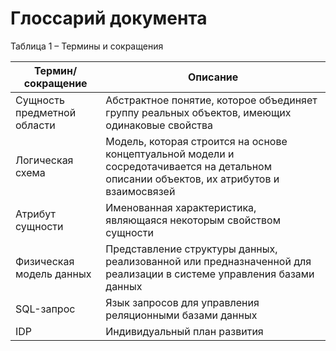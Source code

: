 # Глоссарий документа

Таблица 1 – Термины и сокращения  

| Термин/сокращение | Описание |
|----|----|
| Сущность предметной области | Абстрактное понятие, которое объединяет группу реальных объектов, имеющих одинаковые свойства |
| Логическая схема| Модель, которая строится на основе концептуальной модели и сосредотачивается на детальном описании объектов, их атрибутов и взаимосвязей |   
| Атрибут сущности | Именованная характеристика, являющаяся некоторым свойством сущности |
| Физическая модель данных | Представление структуры данных, реализованной или предназначенной для реализации в системе управления базами данных |
| SQL-запрос | Язык запросов для управления реляционными базами данных |
| IDP | Индивидуальный план развития |

